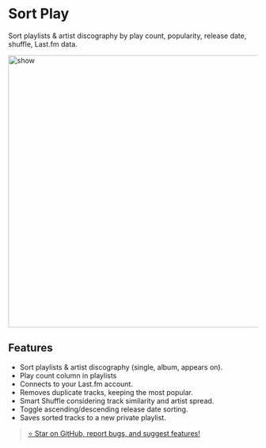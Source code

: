 # Sort Play
Sort playlists & artist discography by play count, popularity, release date, shuffle, Last.fm data.

<img src="https://github.com/user-attachments/assets/41086240-6f72-4d02-80ed-601a7c1ba2d1" alt="show" width="550px">

## Features
+ Sort playlists & artist discography (single, album, appears on).
+ Play count column in playlists
+ Connects to your Last.fm account.
+ Removes duplicate tracks, keeping the most popular.
+ Smart Shuffle considering track similarity and artist spread.
+ Toggle ascending/descending release date sorting.
+ Saves sorted tracks to a new private playlist.


> [⭐ Star on GitHub, report bugs, and suggest features!](https://github.com/hoeci/sort-play)
